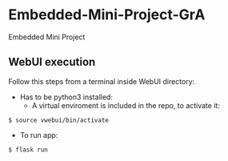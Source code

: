 # Embedded-Mini-Project-GrA
Embedded Mini Project


## WebUI execution

Follow this steps from a terminal inside WebUI directory:

* Has to be python3 installed:
  * A virtual enviroment is included in the repo, to activate it:

```$ source vwebui/bin/activate```


* To run app:

```$ flask run```